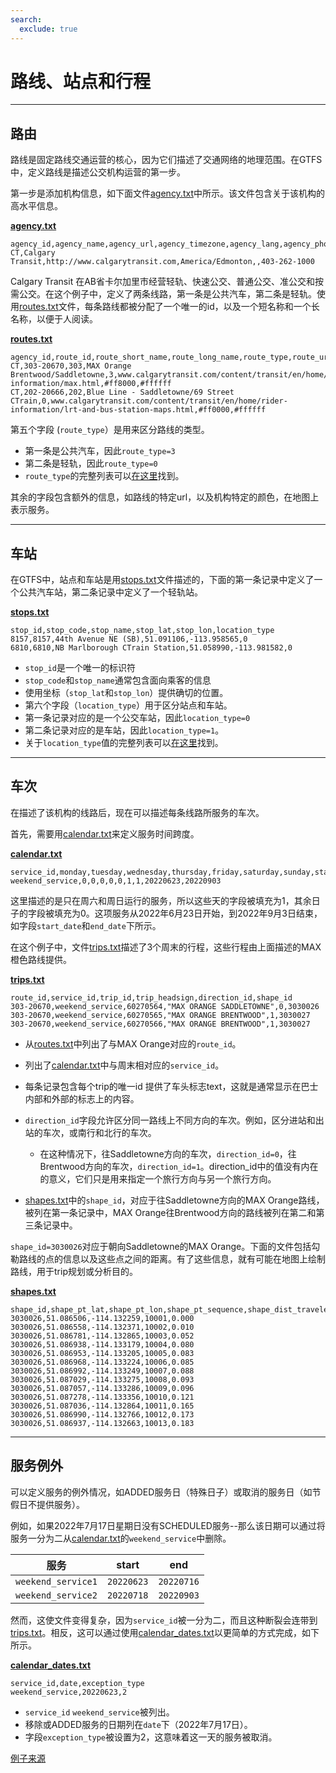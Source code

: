 ```yaml
---
search:
  exclude: true
---
```


# 路线、站点和行程

<hr/>

## 路由

路线是固定路线交通运营的核心，因为它们描述了交通网络的地理范围。在GTFS中，定义路线是描述公交机构运营的第一步。

第一步是添加机构信息，如下面文件[agency.txt](../../reference/#agencytxt)中所示。该文件包含关于该机构的高水平信息。

[**agency.txt**](../../reference/#agencytxt)

    agency_id,agency_name,agency_url,agency_timezone,agency_lang,agency_phone
    CT,Calgary Transit,http://www.calgarytransit.com,America/Edmonton,,403-262-1000

Calgary Transit 在AB省卡尔加里市经营轻轨、快速公交、普通公交、准公交和按需公交。在这个例子中，定义了两条线路，第一条是公共汽车，第二条是轻轨。使用[routes.txt](../../reference/#routestxt)文件，每条路线都被分配了一个唯一的id，以及一个短名称和一个长名称，以便于人阅读。

[**routes.txt**](../../reference/#routestxt)

    agency_id,route_id,route_short_name,route_long_name,route_type,route_url,route_color,route_text_color
    CT,303-20670,303,MAX Orange Brentwood/Saddletowne,3,www.calgarytransit.com/content/transit/en/home/rider-information/max.html,#ff8000,#ffffff
    CT,202-20666,202,Blue Line - Saddletowne/69 Street CTrain,0,www.calgarytransit.com/content/transit/en/home/rider-information/lrt-and-bus-station-maps.html,#ff0000,#ffffff

第五个字段 (`route_type`）是用来区分路线的类型。

- 第一条是公共汽车，因此`route_type=3`
- 第二条是轻轨，因此`route_type=0`
- `route_type`的完整列表可以[在这里](../../reference/#routestxt)找到。

其余的字段包含额外的信息，如路线的特定url，以及机构特定的颜色，在地图上表示服务。

<hr/>

## 车站

在GTFS中，站点和车站是用[stops.txt](../../reference/#stopstxt)文件描述的，下面的第一条记录中定义了一个公共汽车站，第二条记录中定义了一个轻轨站。

[**stops.txt**](../../reference/#stopstxt)

    stop_id,stop_code,stop_name,stop_lat,stop_lon,location_type
    8157,8157,44th Avenue NE (SB),51.091106,-113.958565,0
    6810,6810,NB Marlborough CTrain Station,51.058990,-113.981582,0

- `stop_id`是一个唯一的标识符
- `stop_code`和`stop_name`通常包含面向乘客的信息
- 使用坐标（`stop_lat`和`stop_lon`）提供确切的位置。
- 第六个字段（`location_type`）用于区分站点和车站。
- 第一条记录对应的是一个公交车站，因此`location_type=0`
- 第二条记录对应的是车站，因此`location_type=1`。
- 关于`location_type`值的完整列表可以[在这里](../../reference/stopstxt)找到。

<hr/>

## 车次

在描述了该机构的线路后，现在可以描述每条线路所服务的车次。

首先，需要用[calendar.txt](../../reference/#calendartxt)来定义服务时间跨度。

[**calendar.txt**](../../reference/#calendartxt)

    service_id,monday,tuesday,wednesday,thursday,friday,saturday,sunday,start_date,end_date
    weekend_service,0,0,0,0,0,1,1,20220623,20220903

这里描述的是只在周六和周日运行的服务，所以这些天的字段被填充为1，其余日子的字段被填充为0。这项服务从2022年6月23日开始，到2022年9月3日结束，如字段`start_date`和`end_date`下所示。

在这个例子中，文件[trips.txt](../../reference/#tripstxt)描述了3个周末的行程，这些行程由上面描述的MAX橙色路线提供。

[**trips.txt**](../../reference/#tripstxt)

    route_id,service_id,trip_id,trip_headsign,direction_id,shape_id
    303-20670,weekend_service,60270564,"MAX ORANGE SADDLETOWNE",0,3030026
    303-20670,weekend_service,60270565,"MAX ORANGE BRENTWOOD",1,3030027
    303-20670,weekend_service,60270566,"MAX ORANGE BRENTWOOD",1,3030027

- 从[routes.txt](../../reference/#routestxt)中列出了与MAX Orange对应的`route_id`。
- 列出了[calendar.txt](../../reference/#calendartxt)中与周末相对应的`service_id`。
- 每条记录包含每个trip的唯一id 提供了车头标志text，这就是通常显示在巴士内部和外部的标志上的内容。

- `direction_id`字段允许区分同一路线上不同方向的车次。例如，区分进站和出站的车次，或南行和北行的车次。
  - 在这种情况下，往Saddletowne方向的车次，`direction_id=0`，往Brentwood方向的车次，`direction_id=1`。direction_id中的值没有内在的意义，它们只是用来指定一个旅行方向与另一个旅行方向。
- [shapes.txt](../../reference/#shapestxt)中的`shape_id`，对应于往Saddletowne方向的MAX Orange路线，被列在第一条记录中，MAX Orange往Brentwood方向的路线被列在第二和第三条记录中。

`shape_id=3030026`对应于朝向Saddletowne的MAX Orange。下面的文件包括勾勒路线的点的信息以及这些点之间的距离。有了这些信息，就有可能在地图上绘制路线，用于trip规划或分析目的。

[**shapes.txt**](../../reference/#shapestxt)

    shape_id,shape_pt_lat,shape_pt_lon,shape_pt_sequence,shape_dist_traveled
    3030026,51.086506,-114.132259,10001,0.000
    3030026,51.086558,-114.132371,10002,0.010
    3030026,51.086781,-114.132865,10003,0.052
    3030026,51.086938,-114.133179,10004,0.080
    3030026,51.086953,-114.133205,10005,0.083
    3030026,51.086968,-114.133224,10006,0.085
    3030026,51.086992,-114.133249,10007,0.088
    3030026,51.087029,-114.133275,10008,0.093
    3030026,51.087057,-114.133286,10009,0.096
    3030026,51.087278,-114.133356,10010,0.121
    3030026,51.087036,-114.132864,10011,0.165
    3030026,51.086990,-114.132766,10012,0.173
    3030026,51.086937,-114.132663,10013,0.183

<hr/>

## 服务例外

可以定义服务的例外情况，如ADDED服务日（特殊日子）或取消的服务日（如节假日不提供服务）。

例如，如果2022年7月17日星期日没有SCHEDULED服务--那么该日期可以通过将服务一分为二从[calendar.txt](../../reference/#calendartxt)的`weekend_service`中删除。

| 服务                 | start      | end        |
| ------------------ | ---------- | ---------- |
| `weekend_service1` | `20220623` | `20220716` |
| `weekend_service2` | `20220718` | `20220903` |

然而，这使文件变得复杂，因为`service_id`被一分为二，而且这种断裂会连带到[trips.txt](../../reference/#tripstxt)。相反，这可以通过使用[calendar_dates.txt](../../reference/#calendar_datestxt)以更简单的方式完成，如下所示。

[**calendar_dates.txt**](../../reference/#calendar_datestxt)

    service_id,date,exception_type
    weekend_service,20220623,2

- `service_id` `weekend_service`被列出。
- 移除或ADDED服务的日期列在`date`下（2022年7月17日）。
- 字段`exception_type`被设置为2，这意味着这一天的服务被取消。

[例子来源](https://data.calgary.ca/download/npk7-z3bj/application%2Fzip)
